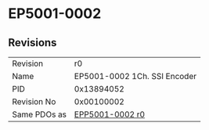 # EP5001-0002

## Revisions
<table>
<tr>
<td>Revision</td>
<td>r0</td>
</tr>
<tr>
<td>Name</td>
<td>EP5001-0002 1Ch. SSI Encoder</td>
</tr>
<tr>
<td>PID</td>
<td>0x13894052</td>
</tr>
<tr>
<td>Revision No</td>
<td>0x00100002</td>
</tr>
<tr>
<td>Same PDOs as</td>
<td><a href="EPP5001-0002.md">EPP5001-0002 r0</a></td>
</tr>
</table>
